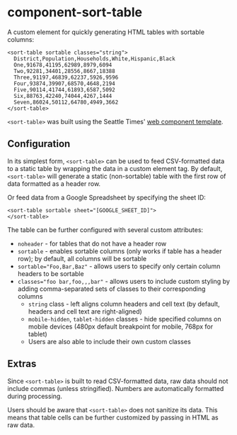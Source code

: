 component-sort-table 
====================

A custom element for quickly generating HTML tables with sortable
columns:

    <sort-table sortable classes="string">
      District,Population,Households,White,Hispanic,Black
      One,91678,41195,62989,8979,6094
      Two,92281,34401,28556,8667,18388
      Three,91197,46839,62237,5926,9596
      Four,93874,39907,68570,4648,2194
      Five,90114,41744,61893,6587,5092
      Six,88763,42240,74044,4267,1444
      Seven,86024,50112,64780,4949,3662
    </sort-table>

`<sort-table>` was built using the Seattle Times' [web component
template](https://github.com/seattletimes/component-template).

Configuration 
-------------

In its simplest form, `<sort-table>` can be used to feed CSV-formatted
data to a static table by wrapping the data in a custom element tag. By
default, `<sort-table>` will generate a static (non-sortable) table with
the first row of data formatted as a header row.

Or feed data from a Google Spreadsheet by specifying the sheet ID:

    <sort-table sortable sheet="[GOOGLE_SHEET_ID]">
    </sort-table>

The table can be further configured with several custom attributes:

-   `noheader` - for tables that do not have a header row
-   `sortable` - enables sortable columns (only works if table has a
    header row); by default, all columns will be sortable
-   `sortable="Foo,Bar,Baz"` - allows users to specify only certain
    column headers to be sortable
-   `classes="foo bar,foo,,,bar"` - allows users to include custom
    styling by adding comma-separated sets of classes to their
    corresponding columns
    -   `string` class - left aligns column headers and cell text (by
        default, headers and cell text are right-aligned)
    -   `mobile-hidden`, `tablet-hidden` classes - hide specified columns on mobile devices (480px default breakpoint for mobile, 768px for tablet)
    -   Users are also able to include their own custom classes

Extras 
------

Since `<sort-table>` is built to read CSV-formatted data, raw data should not include commas (unless stringified). Numbers are automatically formatted during processing.

Users should be aware that `<sort-table>` does not sanitize its data. This means that table cells can be further customized by passing in HTML as raw data.